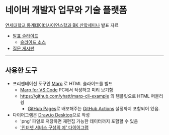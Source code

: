 # 네이버 개발자 업무와 기술 플랫폼
[연세대학교 통계데이터사이언스학과 BK 산학세미나](http://bk21-bigdata.yonsei.ac.kr/bbs/board.php?bo_table=industry) 발표 자료

- [발표 슬라이드](https://benelog.github.io/yonsei-stats-bk)
  - [슬라이드 소스](PITCHME.md)
- [질문 게시판](https://github.com/benelog/yonsei-stats-bk/issues)

---------

## 사용한 도구

- 프리젠테이션 도구인 [Marp](https://marp.app) 로 HTML 슬라이드를 빌드
    - [Marp for VS Code](https://marketplace.visualstudio.com/items?itemName=marp-team.marp-vscode) PC에서 작성하고 미리 보기함
    - https://github.com/yhatt/marp-cli-example 의 템플릿으로 HTML 퍼블리슁
       - [GitHub Pages](https://pages.github.com/)로 배포해주는 [GitHub Actions](https://github.com/features/actions) 설정까지 포함되어 있음.
- 다이어그램은 [Draw.io Desktop](https://github.com/jgraph/drawio-desktop/releases)으로 작성
    - 'png' 파일로 저장하면 재편집 가능한 데이터까지 포함할 수 있음
    - ['인터넷 서비스 구성의 예' 다이어그램](assets/service-servers.jpg)
